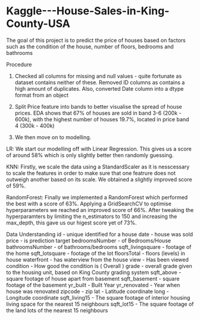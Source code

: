 # Kaggle---House-Sales-in-King-County-USA

The goal of this project is to predict the price of houses based on factors such as the condition of the house, number of floors, bedrooms and bathrooms 


Procedure

1. Checked all columns for missing and null values - quite fortunate as dataset contains neither of these. Removed ID columns as contains a high amount of duplicates. Also, converted Date column into a dtype format from an object 

2. Split Price feature into bands to better visualise the spread of house prices. EDA shows that 67% of houses are sold in band 3-6 (200k - 600k), with the highest number of houses 19.7%, located in price band 4 (300k - 400k)

3. We then move on to modelling. 

LR: We start our modelling off with Linear Regression. This gives us a score of around 58% which is only slightly better then randomly guessing.

KNN: Firstly, we scale the data using a StandardScaler as it is nesscessary to scale the features in order to make sure that one featrure does not outweigh another based on its scale. We obtained a slightly improved score of 59%.

RandomForest: Finally we implemented a RandomForest which performed the best with a score of 63%. Applying a   GridSearchCV to optimise hyperparameters we reached an improved score of 66%. After tweaking the hyperparamters by limiting the n_estimators to 150 and increasing the max_depth, this gave us our higest score yet of 73%. 


Data Understanding
id - unique identified for a house
date - house was sold
price - is prediction target
bedroomsNumber - of Bedrooms/House
bathroomsNumber - of bathrooms/bedrooms
sqft_livingsquare - footage of the home
sqft_lotsquare - footage of the lot
floorsTotal - floors (levels) in house
waterfront - has waterview from the house
view - Has been viewed
condition - How good the condition is ( Overall )
grade - overall grade given to the housing unit, based on King County grading system
sqft_above - square footage of house apart from basement
sqft_basement - square footage of the basement
yr_built - Built Year
yr_renovated - Year when house was renovated
zipcode - zip
lat - Latitude coordinate
long - Longitude coordinate
sqft_living15 - The square footage of interior housing living space for the nearest 15 neighbours
sqft_lot15 - The square footage of the land lots of the nearest 15 neighbours
